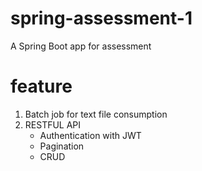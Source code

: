 # spring-assessment-1
A Spring Boot app for assessment

# feature
1. Batch job for text file consumption
2. RESTFUL API
   - Authentication with JWT
   - Pagination
   - CRUD
